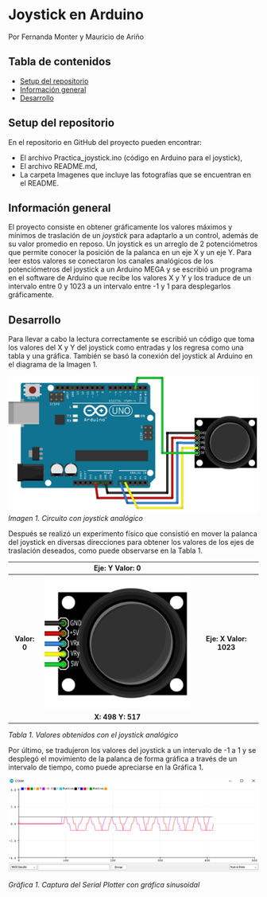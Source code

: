 # Joystick en Arduino
Por Fernanda Monter y Mauricio de Ariño

## Tabla de contenidos 
* [Setup del repositorio](#setup-del-repositorio)
* [Información general](#información-general)
* [Desarrollo](#desarrollo)

## Setup del repositorio
En el repositorio en GitHub del proyecto pueden encontrar:
- El archivo Practica_joystick.ino (código en Arduino para el joystick),
- El archivo README.md,
- La carpeta Imagenes que incluye las fotografías que se encuentran en el README.

## Información general
El proyecto consiste en obtener gráficamente los valores máximos y mínimos de traslación de un *joystick* para adaptarlo a un control, además de su valor promedio en reposo. Un joystick es un arreglo de 2 potenciómetros que permite conocer la posición de la palanca en un eje X y un eje Y. Para leer estos valores se conectaron los canales analógicos de los potenciómetros del joystick a un Arduino MEGA y se escribió un programa en el software de Arduino que recibe los valores X y Y y los traduce de un intervalo entre 0 y 1023 a un intervalo entre -1 y 1 para desplegarlos gráficamente.

## Desarrollo
Para llevar a cabo la lectura correctamente se escribió un código que toma los valores del X y Y del joystick como entradas y los regresa como una tabla y una gráfica. También se basó la conexión del joystick al Arduino en el diagrama de la Imagen 1.

![Diagrama](https://github.com/fmonter11/Joystick-en-Arduino/blob/main/Imagenes/Diagrama.png)
*Imagen 1. Circuito con joystick analógico*

Después se realizó un experimento físico que consistió en mover la palanca del joystick en diversas direcciones para obtener los valores de los ejes de traslación deseados, como puede observarse en la Tabla 1.

|         |   Eje: Y  Valor: 0   |   |
| :-------------: |:-------------:| :-------------:|
| **Valor: 0**   | ![Joystick](https://github.com/fmonter11/Joystick-en-Arduino/blob/main/Imagenes/JoyTable.png) |**Eje: X   Valor: 1023** |
|     | **X: 498 Y: 517**    |   |

*Tabla 1. Valores obtenidos con el joystick analógico*

Por último, se tradujeron los valores del joystick a un intervalo de -1 a 1 y se desplegó el movimiento de la palanca de forma gráfica a través de un intervalo de tiempo, como puede apreciarse en la Gráfica 1.

![Monitor serial](https://github.com/fmonter11/Joystick-en-Arduino/blob/main/Imagenes/Monitor.png)

*Gráfica 1. Captura del Serial Plotter con gráfica sinusoidal*


